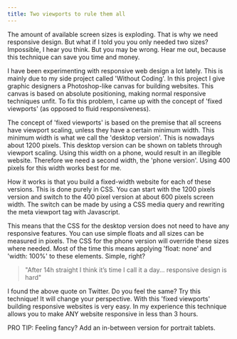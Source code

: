 ```yaml
---
title: Two viewports to rule them all
---
```



The amount of available screen sizes is exploding. That is why we need responsive design. But what if I told you you only needed two sizes? Impossible, I hear you think. But you may be wrong. Hear me out, because this technique can save you time and money.&nbsp;

I have been experimenting with responsive web design a lot lately. This is mainly due to my side project called 'Without Coding'. In this project I give graphic designers a Photoshop-like canvas for building websites. This canvas is based on absolute positioning, making normal responsive techniques unfit. To fix this problem, I came up with the concept of 'fixed viewports' (as opposed to fluid responsiveness).

The concept of 'fixed viewports' is based on the premise that all screens have viewport scaling, unless they have a certain minimum width. This minimum width is what we call the 'desktop version'. This is nowadays about 1200 pixels. This desktop version can be shown on tablets through viewport scaling. Using this width on a phone, would result in an illegible website. Therefore we need a second width, the 'phone version'. Using 400 pixels for this width works best for me.

How it works is that you build a fixed-width website for each of these versions. This is done purely in CSS. You can start with the 1200 pixels version and switch to the 400 pixel version at about 600 pixels screen width. The switch can be made by using a CSS media query and rewriting the meta viewport tag with Javascript.&nbsp;

This means that the CSS for the desktop version does not need to have any responsive features. You can use simple floats and all sizes can be measured in pixels. The CSS for the phone version will override these sizes where needed. Most of the time this means applying 'float: none' and 'width: 100%' to these elements. Simple, right?

> "After 14h straight I think it’s time I call it a day… responsive design is hard"

I found the above quote on Twitter. Do you feel the same? Try this technique! It will change your perspective. With this 'fixed viewports' building responsive websites is very easy. In my experience this technique allows you to make ANY website responsive in less than 3 hours.

PRO TIP: Feeling fancy? Add an in-between version for portrait tablets.